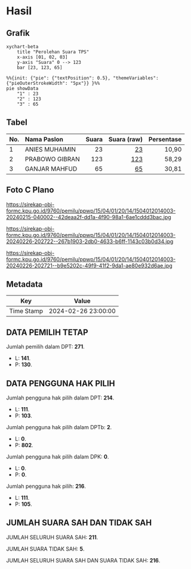 # Hasil

## Grafik

```mermaid
xychart-beta
    title "Perolehan Suara TPS"
    x-axis [01, 02, 03]
    y-axis "Suara" 0 --> 123
    bar [23, 123, 65]
```

```mermaid
%%{init: {"pie": {"textPosition": 0.5}, "themeVariables": {"pieOuterStrokeWidth": "5px"}} }%%
pie showData
    "1" : 23
    "2" : 123
    "3" : 65
```

## Tabel

| No. | Nama Paslon    | Suara | Suara (raw) | Persentase |
|:--- |:-------------- | -----:| -----------:| ----------:|
| 1   | ANIES MUHAIMIN | 23    | [23][p-1]   | 10,90      |
| 2   | PRABOWO GIBRAN | 123   | [123][p-2]  | 58,29      |
| 3   | GANJAR MAHFUD  | 65    | [65][p-3]   | 30,81      |


[p-1]: https://github.com/gigit-pemilu/pemilu-2024-15-jambi/blob/main/pilpres/hitung-suara/sub/15-jambi/sub/04-batanghari/sub/01-mersam/sub/2014-tapah-sari/sub/003-tps/sub/paslon-1.txt
[p-2]: https://github.com/gigit-pemilu/pemilu-2024-15-jambi/blob/main/pilpres/hitung-suara/sub/15-jambi/sub/04-batanghari/sub/01-mersam/sub/2014-tapah-sari/sub/003-tps/sub/paslon-2.txt
[p-3]: https://github.com/gigit-pemilu/pemilu-2024-15-jambi/blob/main/pilpres/hitung-suara/sub/15-jambi/sub/04-batanghari/sub/01-mersam/sub/2014-tapah-sari/sub/003-tps/sub/paslon-3.txt

## Foto C Plano

https://sirekap-obj-formc.kpu.go.id/9760/pemilu/ppwp/15/04/01/20/14/1504012014003-20240215-040002--42deaa2f-dd1a-4f90-98a1-6ae1cddd3bac.jpg

https://sirekap-obj-formc.kpu.go.id/9760/pemilu/ppwp/15/04/01/20/14/1504012014003-20240226-202722--267b1903-2db0-4633-b6ff-1143c03b0d34.jpg

https://sirekap-obj-formc.kpu.go.id/9760/pemilu/ppwp/15/04/01/20/14/1504012014003-20240226-202721--b9e5202c-49f9-41f2-9da1-ae80e932d6ae.jpg


## Metadata

| Key        | Value               |
| ---------- | ------------------- |
| Time Stamp | 2024-02-26 23:00:00 |


## DATA PEMILIH TETAP

Jumlah pemilih dalam DPT: **271**.
 * L: **141**.
 * P: **130**.

## DATA PENGGUNA HAK PILIH

Jumlah pengguna hak pilih dalam DPT: **214**.
 * L: **111**.
 * P: **103**.

Jumlah pengguna hak pilih dalam DPTb: **2**.
 * L: **0**.
 * P: **802**.

Jumlah pengguna hak pilih dalam DPK: **0**.
 * L: **0**.
 * P: **0**.

Jumlah pengguna hak pilih: **216**.
 * L: **111**.
 * P: **105**.

## JUMLAH SUARA SAH DAN TIDAK SAH

JUMLAH SELURUH SUARA SAH: **211**.

JUMLAH SUARA TIDAK SAH: **5**.

JUMLAH SELURUH SUARA SAH DAN SUARA TIDAK SAH: **216**.


